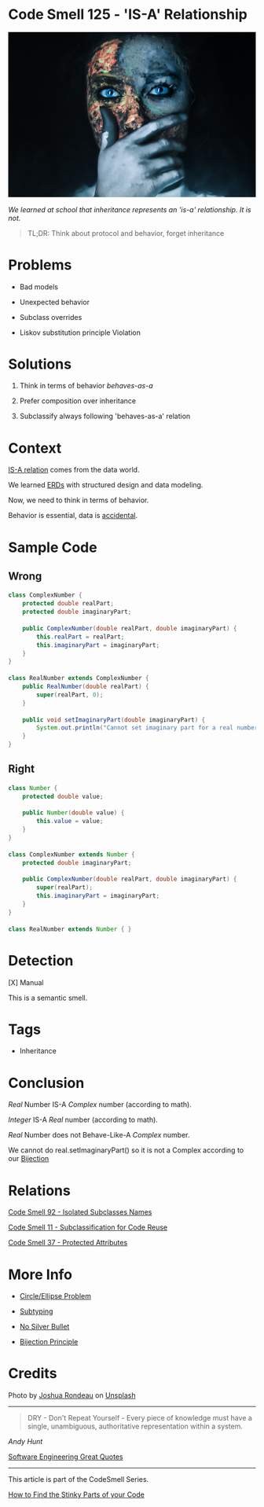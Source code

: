 # Code Smell 125 - 'IS-A' Relationship

![Code Smell 125 - 'IS-A' Relationship](Code%20Smell%20125%20-%20'IS-A'%20Relationship.jpg)

*We learned at school that inheritance represents an 'is-a' relationship. It is not.*

> TL;DR: Think about protocol and behavior, forget inheritance 

# Problems

- Bad models

- Unexpected behavior

- Subclass overrides

- Liskov substitution principle Violation

# Solutions

1. Think in terms of behavior *behaves-as-a*

2. Prefer composition over inheritance

3. Subclassify always following 'behaves-as-a' relation

# Context

[IS-A relation](https://en.wikipedia.org/wiki/Is-a) comes from the data world.

We learned [ERDs](https://en.wikipedia.org/wiki/Entity%E2%80%93relationship_model) with structured design and data modeling.

Now, we need to think in terms of behavior.

Behavior is essential, data is [accidental](https://github.com/mcsee/Software-Design-Articles/tree/main/Articles/Theory/No%20Silver%20Bullet/readme.md).

# Sample Code

## Wrong

[Gist Url]: # (https://gist.github.com/mcsee/34677fbac1f6a837bf2b8d17bc882251)
```java
class ComplexNumber {
    protected double realPart;
    protected double imaginaryPart;

    public ComplexNumber(double realPart, double imaginaryPart) {
        this.realPart = realPart;
        this.imaginaryPart = imaginaryPart;
    }
}

class RealNumber extends ComplexNumber {
    public RealNumber(double realPart) {
        super(realPart, 0);
    }

    public void setImaginaryPart(double imaginaryPart) {
        System.out.println("Cannot set imaginary part for a real number.");
    }
}
```

## Right

[Gist Url]: # (https://gist.github.com/mcsee/29e46d1d672ac397552fae978148a7c2)
```java
class Number {
    protected double value;

    public Number(double value) {
        this.value = value;
    }
}

class ComplexNumber extends Number {
    protected double imaginaryPart; 
    
    public ComplexNumber(double realPart, double imaginaryPart) {
        super(realPart);
        this.imaginaryPart = imaginaryPart;
    }
}

class RealNumber extends Number { } 
```

# Detection 

[X] Manual

This is a semantic smell.

# Tags

- Inheritance

# Conclusion

*Real* Number IS-A *Complex* number (according to math).

*Integer* IS-A *Real* number (according to math).

*Real* Number does not Behave-Like-A *Complex* number.

We cannot do real.setImaginaryPart() so it is not a Complex according to our [Bijection](https://github.com/mcsee/Software-Design-Articles/tree/main/Articles/Theory/What%20is%20(wrong%20with)%20software/readme.md)

# Relations

[Code Smell 92 - Isolated Subclasses Names](https://github.com/mcsee/Software-Design-Articles/tree/main/Articles/Code%20Smells/Code%20Smell%2092%20-%20Isolated%20Subclasses%20Names/readme.md)

[Code Smell 11 - Subclassification for Code Reuse](https://github.com/mcsee/Software-Design-Articles/tree/main/Articles/Code%20Smells/Code%20Smell%2011%20-%20Subclassification%20for%20Code%20Reuse/readme.md)

[Code Smell 37 - Protected Attributes](https://github.com/mcsee/Software-Design-Articles/tree/main/Articles/Code%20Smells/Code%20Smell%2037%20-%20Protected%20Attributes/readme.md)

# More Info

- [Circle/Ellipse Problem](https://en.wikipedia.org/wiki/Circle%E2%80%93ellipse_problem)

- [Subtyping](https://en.wikipedia.org/wiki/Subtyping)

- [No Silver Bullet](https://github.com/mcsee/Software-Design-Articles/tree/main/Articles/Theory/No%20Silver%20Bullet/readme.md)

- [Bijection Principle](https://github.com/mcsee/Software-Design-Articles/tree/main/Articles/Theory/What%20is%20(wrong%20with)%20software/readme.md)

# Credits

Photo by [Joshua Rondeau](https://unsplash.com/@liferondeau) on [Unsplash](https://unsplash.com/s/photos/costume)  

* * *

> DRY - Don't Repeat Yourself - Every piece of knowledge must have a single, unambiguous, authoritative representation within a system.

_Andy Hunt_
 
[Software Engineering Great Quotes](https://github.com/mcsee/Software-Design-Articles/tree/main/Articles/Quotes/Software%20Engineering%20Great%20Quotes/readme.md)

* * *

This article is part of the CodeSmell Series.

[How to Find the Stinky Parts of your Code](https://github.com/mcsee/Software-Design-Articles/tree/main/Articles/Code%20Smells/How%20to%20Find%20the%20Stinky%20parts%20of%20your%20Code/readme.md)